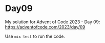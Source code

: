 # Day09

My solution for Advent of Code 2023 - Day 09: https://adventofcode.com/2023/day/09

Use `mix test` to run the code.
